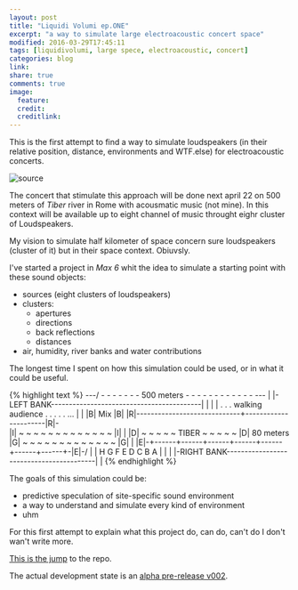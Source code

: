 ```yaml
---
layout: post
title: "Liquidi Volumi ep.ONE"
excerpt: "a way to simulate large electroacoustic concert space"
modified: 2016-03-29T17:45:11
tags: [liquidivolumi, large spece, electroacoustic, concert]
categories: blog
link:
share: true
comments: true
image:
  feature:
  credit:
  creditlink:
---
```


This is the first attempt to find a way to simulate loudspeakers (in their relative position, distance, environments and WTF.else) for electroacoustic concerts.

![source](https://raw.githubusercontent.com/grammaton/liquidivolumi/master/YCC-LiquidiVolumi-v02/_DeletedItems/media/SourceA.png)

The concert that stimulate this approach will be done next april 22 on 500 meters of *Tiber* river in Rome with acousmatic music (not mine). In this context will be available up to eight channel of music throught eighr cluster of Loudspeakers.

My vision to simulate half kilometer of space concern sure loudspeakers (cluster of it) but in their space context. Obiuvsly.

I've started a project in *Max 6* whit the idea to simulate a starting point with these sound objects:

- sources (eight clusters of loudspeakers)
- clusters:
  - apertures
  - directions
  - back reflections
  - distances
- air, humidity, river banks and water contributions

The longest time I spent on how this simulation could be used, or in what it could be useful.

{% highlight text %}
---/ - - - - - - - 500 meters - - - - - - - - - - - - \---
| |-LEFT BANK------------------------------------------| |
| | . . . walking audience . . .  .   .    ...         | |
|B|                            Mix                     |B|
|R|-----------------------------+----------------------|R|-\
|I| ~   ~   ~   ~   ~   ~   ~   ~   ~   ~   ~   ~   ~  |I| |
|D|   ~   ~   ~   ~   ~   TIBER   ~   ~   ~   ~   ~    |D| 80 meters
|G| ~   ~   ~   ~   ~   ~   ~   ~   ~   ~   ~   ~   ~  |G| |
|E|-+------+------+------+------+------+------+------+-|E|-/
| | H      G      F      E      D      C      B      A | |
| |-RIGHT BANK-----------------------------------------| |
{% endhighlight %}

The goals of this simulation could be:

- predictive speculation of site-specific sound environment
- a way to understand and simulate every kind of environment
- uhm

For this first attempt to explain what this project do, can do, can't do I don't wan't write more.

[This is the jump](https://github.com/grammaton/liquidivolumi.git) to the repo.

The actual development state is an [alpha pre-release v002](https://github.com/grammaton/liquidivolumi/releases).
